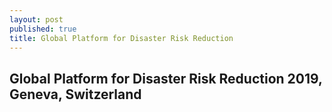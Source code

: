 ```yaml
---
layout: post
published: true
title: Global Platform for Disaster Risk Reduction
---
```

## Global Platform for Disaster Risk Reduction 2019, Geneva, Switzerland


